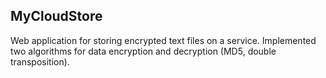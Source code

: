 ## MyCloudStore

Web application for storing encrypted text files on a service. Implemented two algorithms for data encryption and decryption (MD5, double transposition).

